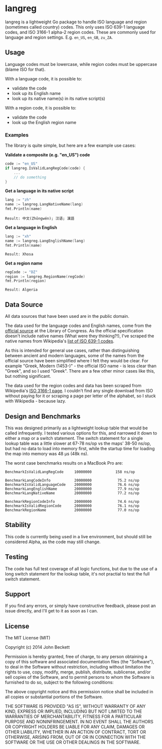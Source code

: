 langreg
=====

langreg is a lightweight Go package to handle ISO language and region (sometimes called country) codes. This only uses ISO 639-1 language codes, and ISO 3166-1 alpha-2 region codes.  These are commonly used for language and region settings.  E.g. `en_US`, `en_GB`, `zu_ZA`.

## Usage

Language codes must be lowercase, while region codes must be uppercase (blame ISO for that).

With a language code, it is possible to:
- validate the code
- look up its English name
- look up its native name(s) in its native script(s)

With a region code, it is possible to:
- validate the code
- look up the English region name

### Examples

The library is quite simple, but here are a few example use cases:

**Validate a composite (e.g. "en_US") code**
```go
code := "en_US"
if langreg.IsValidLangRegCode(code) {
	...
	// do something
}
```

**Get a language in its native script**
```go
lang := "zh"
name := langreg.LangNativeName(lang)
fmt.Println(name)
```

```Result: 中文(Zhōngwén); 汉语; 漢語```

**Get a language in English**
```go
lang := "xh"
name := langreg.LangEnglishName(lang)
fmt.Println(name)
```

```Result: Xhosa```

**Get a region name**
```go
regCode := "DZ"
region := langreg.RegionName(regCode)
fmt.Println(region)
```

```Result: Algeria```


## Data Source

All data sources that have been used are in the public domain.

The data used for the language codes and English names, come from the [official source](http://loc.gov/standards/iso639-2/ISO-639-2_utf-8.txt) at the Library of Congress.  As the official specification doesn't include native names (What were they thinking?!), I've scraped the native names from Wikipedia's [list of ISO 639-1 codes](http://en.wikipedia.org/wiki/List_of_ISO_639-1_codes).

As this is intended for general use cases, rather than distinguishing between ancient and modern languages, some of the names from the official source have been simplified where I felt they would be clear.  For example "Greek, Modern (1453-)" - the official ISO name - is less clear than "Greek", and so I used "Greek".  There are a few other minor cases like this, but nothing significant.

The data used for the region codes and data has been scraped from Wikipedia's [ISO 3166-1 page](http://en.wikipedia.org/wiki/ISO_3166-1). I couldn't find any single download from ISO without paying for it or scraping a page per letter of the alphabet, so I stuck with Wikipedia - because lazy.

## Design and Benchmarks

This was designed primarily as a lightweight lookup table that would be called infrequently.  I tested various options for this, and narrowed it down to either a map or a switch statement.  The switch statement for a single lookup table was a little slower at 67-78 ns/op vs the maps' 38-50 ns/op, but had no data to load into memory first, while the startup time for loading the map into memory was 48 µs (48k ns).

The worst case benchmarks results on a MacBook Pro are:
```
BenchmarkIsValidLangRegCode		10000000	       158 ns/op

BenchmarkLangCodeInfo			20000000	        75.2 ns/op
BenchmarkIsValidLanguageCode	20000000	        76.6 ns/op
BenchmarkLangEnglishName		20000000	        77.9 ns/op
BenchmarkLangNativeName			20000000	        77.2 ns/op

BenchmarkRegionCodeInfo			20000000	        74.6 ns/op
BenchmarkIsValidRegionCode		20000000	        76.1 ns/op
BenchmarkRegionName				20000000	        77.0 ns/op
```

## Stability

This code is currently being used in a live environment, but should still be considered Alpha, as the code may still change.

## Testing

The code has full test coverage of all logic functions, but due to the use of a long switch statement for the lookup table, it's not practial to test the full switch statement.

## Support

If you find any errors, or simply have constructive feedback, please post an issue directly, and I'll get to it as soon as I can.

## License

The MIT License (MIT)

Copyright (c) 2014 John Beckett

Permission is hereby granted, free of charge, to any person obtaining a copy
of this software and associated documentation files (the "Software"), to deal
in the Software without restriction, including without limitation the rights
to use, copy, modify, merge, publish, distribute, sublicense, and/or sell
copies of the Software, and to permit persons to whom the Software is
furnished to do so, subject to the following conditions:

The above copyright notice and this permission notice shall be included in all
copies or substantial portions of the Software.

THE SOFTWARE IS PROVIDED "AS IS", WITHOUT WARRANTY OF ANY KIND, EXPRESS OR
IMPLIED, INCLUDING BUT NOT LIMITED TO THE WARRANTIES OF MERCHANTABILITY,
FITNESS FOR A PARTICULAR PURPOSE AND NONINFRINGEMENT. IN NO EVENT SHALL THE
AUTHORS OR COPYRIGHT HOLDERS BE LIABLE FOR ANY CLAIM, DAMAGES OR OTHER
LIABILITY, WHETHER IN AN ACTION OF CONTRACT, TORT OR OTHERWISE, ARISING FROM,
OUT OF OR IN CONNECTION WITH THE SOFTWARE OR THE USE OR OTHER DEALINGS IN THE
SOFTWARE.